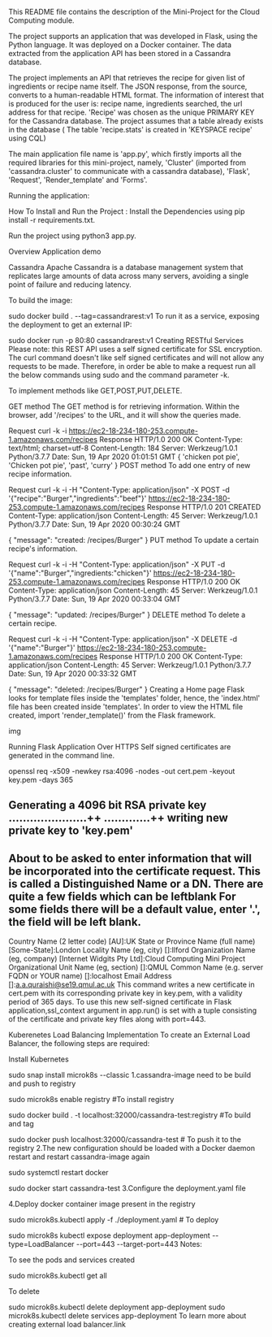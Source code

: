 This README file contains the description of the Mini-Project for the Cloud Computing module.

The project supports an application that was developed in Flask, using the Python language. It was deployed on a Docker container. The data extracted from the application API has been stored in a Cassandra database.

The project implements an API that retrieves the recipe for given list of ingredients or recipe name itself. The JSON response, from the source, converts to a human-readable HTML format. The information of interest that is produced for the user is: recipe name, ingredients searched, the url address for that recipe. 'Recipe' was chosen as the unique PRIMARY KEY for the Cassandra database. The project assumes that a table already exists in the database ( The table 'recipe.stats' is created in 'KEYSPACE recipe' using CQL)

The main application file name is 'app.py', which firstly imports all the required libraries for this mini-project, namely, 'Cluster' (imported from 'cassandra.cluster' to communicate with a cassandra database), 'Flask', 'Request', 'Render_template' and 'Forms'. 

Running the application:

How To Install and Run the Project : Install the Dependencies using pip install -r requirements.txt.

Run the project using python3 app.py.

Overview
Application demo

Cassandra
Apache Cassandra is a database management system that replicates large amounts of data across many servers, avoiding a single point of failure and reducing latency.

To build the image:

sudo docker build . --tag=cassandrarest:v1
To run it as a service, exposing the deployment to get an external IP:

sudo docker run -p 80:80 cassandrarest:v1
Creating RESTful Services
Please note: this REST API uses a self signed certificate for SSL encryption. The curl command doesn't like self signed certificates and will not allow any requests to be made. Therefore, in order be able to make a request run all the below commands using sudo and the command parameter -k.

To implement methods like GET,POST,PUT,DELETE.

GET method
The GET method is for retrieving information. Within the browser, add '/recipes' to the URL, and it will show the queries made.

Request
curl -k -i https://ec2-18-234-180-253.compute-1.amazonaws.com/recipes
Response
HTTP/1.0 200 OK
Content-Type: text/html; charset=utf-8
Content-Length: 184
Server: Werkzeug/1.0.1 Python/3.7.7
Date: Sun, 19 Apr 2020 01:01:51 GMT
{
'chicken pot pie', 'Chicken pot pie', 'past', 'curry'
}
POST method
To add one entry of new recipe information.

Request
curl -k -i -H "Content-Type: application/json" -X POST -d '{"recipe":"Burger","ingredients":"beef"}' https://ec2-18-234-180-253.compute-1.amazonaws.com/recipes
Response
HTTP/1.0 201 CREATED
Content-Type: application/json
Content-Length: 45
Server: Werkzeug/1.0.1 Python/3.7.7
Date: Sun, 19 Apr 2020 00:30:24 GMT

{
  "message": "created: /recipes/Burger"
}
PUT method
To update a certain recipe's information.

Request
curl -k -i -H "Content-Type: application/json" -X PUT -d '{"name":"Burger","ingredients:"chicken"}' https://ec2-18-234-180-253.compute-1.amazonaws.com/recipes
Response
HTTP/1.0 200 OK
Content-Type: application/json
Content-Length: 45
Server: Werkzeug/1.0.1 Python/3.7.7
Date: Sun, 19 Apr 2020 00:33:04 GMT

{
  "message": "updated: /recipes/Burger"
}
DELETE method
To delete a certain recipe.

Request
curl -k -i -H "Content-Type: application/json" -X DELETE -d '{"name":"Burger"}' https://ec2-18-234-180-253.compute-1.amazonaws.com/recipes
Response
HTTP/1.0 200 OK
Content-Type: application/json
Content-Length: 45
Server: Werkzeug/1.0.1 Python/3.7.7
Date: Sun, 19 Apr 2020 00:33:32 GMT

{
  "message": "deleted: /recipes/Burger"
}
Creating a Home page
Flask looks for template files inside the 'templates' folder, hence, the 'index.html' file has been created inside 'templates'. In order to view the HTML file created, import 'render_template()' from the Flask framework.

img

Running Flask Application Over HTTPS
Self signed certificates are generated in the command line.

openssl req -x509 -newkey rsa:4096 -nodes -out cert.pem -keyout key.pem -days 365

Generating a 4096 bit RSA private key
......................++
.............++
writing new private key to 'key.pem'
-----
About to be asked to enter information that will be incorporated
into the certificate request. This is called a Distinguished Name or a DN.
There are quite a few fields which can be leftblank
For some fields there will be a default value, enter '.', the field will be left blank.
-----
Country Name (2 letter code) [AU]:UK
State or Province Name (full name) [Some-State]:London
Locality Name (eg, city) []:Ilford
Organization Name (eg, company) [Internet Widgits Pty Ltd]:Cloud Computing Mini Project
Organizational Unit Name (eg, section) []:QMUL
Common Name (e.g. server FQDN or YOUR name) []:localhost
Email Address []:a.a.quraishi@se19.qmul.ac.uk
This command writes a new certificate in cert.pem with its corresponding private key in key.pem, with a validity period of 365 days. To use this new self-signed certificate in Flask application,ssl_context argument in app.run() is set with a tuple consisting of the certificate and private key files along with port=443.

Kuberenetes Load Balancing Implementation
To create an External Load Balancer, the following steps are required:

Install Kubernetes

sudo snap install microk8s --classic
1.cassandra-image need to be build and push to registry

sudo microk8s enable registry #To install registry

sudo docker build . -t localhost:32000/cassandra-test:registry #To build and tag

sudo docker push localhost:32000/cassandra-test # To push it to the registry
2.The new configuration should be loaded with a Docker daemon restart and restart cassandra-image again

sudo systemctl restart docker 

sudo docker start cassandra-test
3.Configure the deployment.yaml file

4.Deploy docker container image present in the registry

sudo microk8s.kubectl apply -f ./deployment.yaml # To deploy

sudo microk8s kubectl expose deployment app-deployment --type=LoadBalancer --port=443 --target-port=443
Notes:

To see the pods and services created

sudo microk8s.kubectl get all

To delete

sudo microk8s.kubectl delete deployment app-deployment
sudo microk8s.kubectl delete services app-deployment
To learn more about creating external load balancer.link
